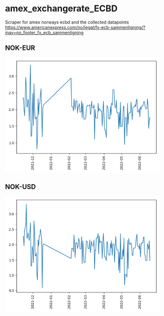 # amex_exchangerate_ECBD
Scraper for amex norways ecbd and the collected datapoints https://www.americanexpress.com/no/legal/fx-ecb-sammenligning/?inav=no_footer_fx_ecb_sammenligning

## NOK-EUR
![](./data_eur.png)
## NOK-USD
![](./data_usd.png)
